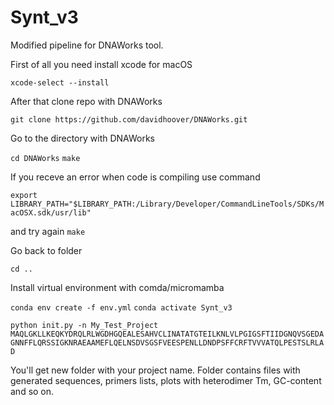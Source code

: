 # Synt_v3

Modified pipeline for DNAWorks tool.

First of all you need install xcode for macOS 

`xcode-select --install`

After that clone repo with DNAWorks

`git clone https://github.com/davidhoover/DNAWorks.git`

Go to the directory with DNAWorks

`cd DNAWorks`
`make`

If you receve an error when code is compiling use command 

`export LIBRARY_PATH="$LIBRARY_PATH:/Library/Developer/CommandLineTools/SDKs/MacOSX.sdk/usr/lib"`

and try again 
`make`

Go back to folder

`cd ..`

Install virtual environment with comda/micromamba

`conda env create -f env.yml`
`conda activate Synt_v3`

`python init.py -n My_Test_Project MAQLGKLLKEQKYDRQLRLWGDHGQEALESAHVCLINATATGTEILKNLVLPGIGSFTIIDGNQVSGEDAGNNFFLQRSSIGKNRAEAAMEFLQELNSDVSGSFVEESPENLLDNDPSFFCRFTVVVATQLPESTSLRLAD`

You'll get new folder with your project name.
Folder contains files with generated sequences, primers lists, plots with heterodimer Tm, GC-content and so on.
